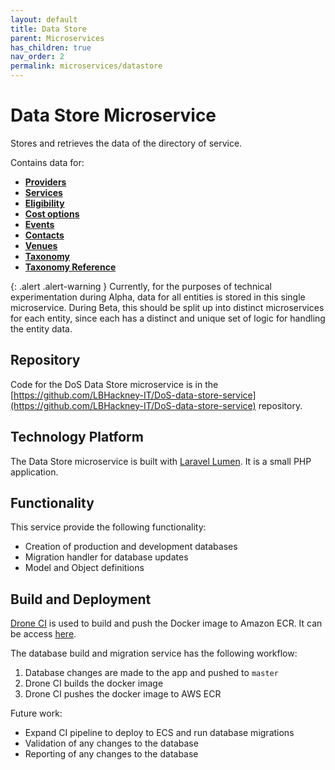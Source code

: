 ```yaml
---
layout: default
title: Data Store
parent: Microservices
has_children: true
nav_order: 2
permalink: microservices/datastore
---
```

# Data Store Microservice

Stores and retrieves the data of the directory of service.

Contains data for:

- **[Providers](/microservices/datastore/providers)**
- **[Services](/microservices/datastore/services)**
- **[Eligibility](/microservices/datastore/eligibilities)**
- **[Cost options](/microservices/datastore/costoptions)**
- **[Events](/microservices/datastore/events)**
- **[Contacts](/microservices/datastore/contacts)**
- **[Venues](/microservices/datastore/venues)**
- **[Taxonomy](/microservices/datastore/taxonomy)**
- **[Taxonomy Reference](/microservices/datastore/taxonomy_ref)**

{: .alert .alert-warning }
Currently, for the purposes of technical experimentation during Alpha, data for all entities is stored in this single microservice. During Beta, this should be split up into distinct microservices for each entity, since each has a distinct and unique set of logic for handling the entity data.

## Repository

Code for the DoS Data Store microservice is in the [https://github.com/LBHackney-IT/DoS-data-store-service](https://github.com/LBHackney-IT/DoS-data-store-service) repository.

## Technology Platform

The Data Store microservice is built with [Laravel Lumen](https://lumen.laravel.com). It is a small PHP application.

## Functionality

This service provide the following functionality:

* Creation of production and development databases
* Migration handler for database updates
* Model and Object definitions

## Build and Deployment

[Drone CI](https://drone.io/) is used to build and push the Docker image to Amazon ECR. It can be access [here](https://drone.hc-dos.co.uk).

The database build and migration service has the following workflow:

1. Database changes are made to the app and pushed to ```master```
2. Drone CI builds the docker image
3. Drone CI pushes the docker image to AWS ECR

Future work:

* Expand CI pipeline to deploy to ECS and run database migrations
* Validation of any changes to the database
* Reporting of any changes to the database
